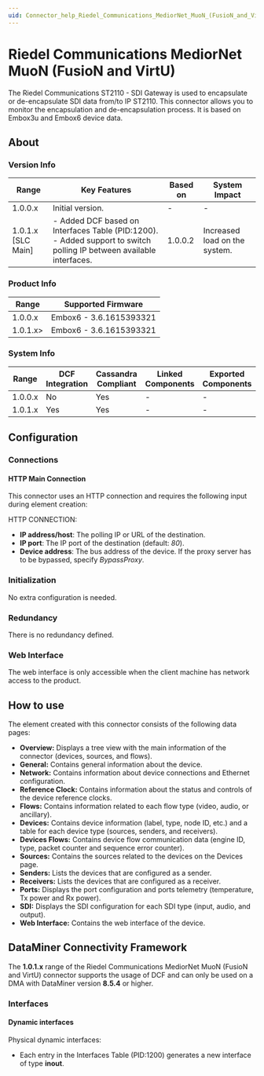 ```yaml
---
uid: Connector_help_Riedel_Communications_MediorNet_MuoN_(FusioN_and_VirtU)
---
```


# Riedel Communications MediorNet MuoN (FusioN and VirtU)

The Riedel Communications ST2110 - SDI Gateway is used to encapsulate or de-encapsulate SDI data from/to IP ST2110. This connector allows you to monitor the encapsulation and de-encapsulation process. It is based on Embox3u and Embox6 device data.

## About

### Version Info

| **Range**            | **Key Features**                                                                                                      | **Based on** | **System Impact**             |
|----------------------|-----------------------------------------------------------------------------------------------------------------------|--------------|-------------------------------|
| 1.0.0.x              | Initial version.                                                                                                      | \-           | \-                            |
| 1.0.1.x \[SLC Main\] | \- Added DCF based on Interfaces Table (PID:1200). - Added support to switch polling IP between available interfaces. | 1.0.0.2      | Increased load on the system. |

### Product Info

| **Range** | **Supported Firmware**  |
|-----------|-------------------------|
| 1.0.0.x   | Embox6 - 3.6.1615393321 |
| 1.0.1.x\> | Embox6 - 3.6.1615393321 |

### System Info

| Range     | DCF Integration     | Cassandra Compliant     | Linked Components     | Exported Components     |
|-----------|---------------------|-------------------------|-----------------------|-------------------------|
| 1.0.0.x   | No                  | Yes                     | \-                    | \-                      |
| 1.0.1.x   | Yes                 | Yes                     | \-                    | \-                      |

## Configuration

### Connections

#### HTTP Main Connection

This connector uses an HTTP connection and requires the following input during element creation:

HTTP CONNECTION:

- **IP address/host**: The polling IP or URL of the destination.
- **IP port**: The IP port of the destination (default: *80*).
- **Device address**: The bus address of the device. If the proxy server has to be bypassed, specify *BypassProxy*.

### Initialization

No extra configuration is needed.

### Redundancy

There is no redundancy defined.

### Web Interface

The web interface is only accessible when the client machine has network access to the product.

## How to use

The element created with this connector consists of the following data pages:

- **Overview:** Displays a tree view with the main information of the connector (devices, sources, and flows).
- **General:** Contains general information about the device.
- **Network:** Contains information about device connections and Ethernet configuration.
- **Reference Clock:** Contains information about the status and controls of the device reference clocks.
- **Flows:** Contains information related to each flow type (video, audio, or ancillary).
- **Devices:** Contains device information (label, type, node ID, etc.) and a table for each device type (sources, senders, and receivers).
- **Devices Flows:** Contains device flow communication data (engine ID, type, packet counter and sequence error counter).
- **Sources:** Contains the sources related to the devices on the Devices page.
- **Senders:** Lists the devices that are configured as a sender.
- **Receivers:** Lists the devices that are configured as a receiver.
- **Ports:** Displays the port configuration and ports telemetry (temperature, Tx power and Rx power).
- **SDI:** Displays the SDI configuration for each SDI type (input, audio, and output).
- **Web Interface:** Contains the web interface of the device.

## DataMiner Connectivity Framework

The **1.0.1.x** range of the Riedel Communications MediorNet MuoN (FusioN and VirtU) connector supports the usage of DCF and can only be used on a DMA with DataMiner version **8.5.4** or higher.

### Interfaces

#### Dynamic interfaces

Physical dynamic interfaces:

- Each entry in the Interfaces Table (PID:1200) generates a new interface of type **inout**.

